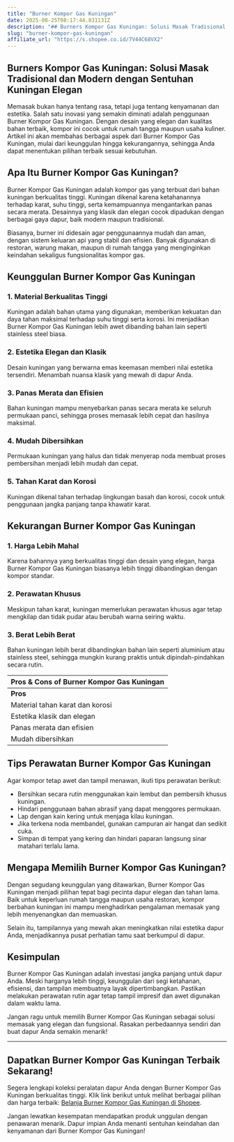 ```yaml
---
title: "Burner Kompor Gas Kuningan"
date: 2025-08-25T08:17:44.831131Z
description: "## Burners Kompor Gas Kuningan: Solusi Masak Tradisional dan Modern dengan Sentuhan Kuningan Elegan..."
slug: "burner-kompor-gas-kuningan"
affiliate_url: "https://s.shopee.co.id/7V44C68VX2"
---
```

## Burners Kompor Gas Kuningan: Solusi Masak Tradisional dan Modern dengan Sentuhan Kuningan Elegan

Memasak bukan hanya tentang rasa, tetapi juga tentang kenyamanan dan estetika. Salah satu inovasi yang semakin diminati adalah penggunaan Burner Kompor Gas Kuningan. Dengan desain yang elegan dan kualitas bahan terbaik, kompor ini cocok untuk rumah tangga maupun usaha kuliner. Artikel ini akan membahas berbagai aspek dari Burner Kompor Gas Kuningan, mulai dari keunggulan hingga kekurangannya, sehingga Anda dapat menentukan pilihan terbaik sesuai kebutuhan.

## Apa Itu Burner Kompor Gas Kuningan?

Burner Kompor Gas Kuningan adalah kompor gas yang terbuat dari bahan kuningan berkualitas tinggi. Kuningan dikenal karena ketahanannya terhadap karat, suhu tinggi, serta kemampuannya mengantarkan panas secara merata. Desainnya yang klasik dan elegan cocok dipadukan dengan berbagai gaya dapur, baik modern maupun tradisional.

Biasanya, burner ini didesain agar penggunaannya mudah dan aman, dengan sistem keluaran api yang stabil dan efisien. Banyak digunakan di restoran, warung makan, maupun di rumah tangga yang menginginkan keindahan sekaligus fungsionalitas kompor gas.

## Keunggulan Burner Kompor Gas Kuningan

### 1. Material Berkualitas Tinggi

Kuningan adalah bahan utama yang digunakan, memberikan kekuatan dan daya tahan maksimal terhadap suhu tinggi serta korosi. Ini menjadikan Burner Kompor Gas Kuningan lebih awet dibanding bahan lain seperti stainless steel biasa.

### 2. Estetika Elegan dan Klasik

Desain kuningan yang berwarna emas keemasan memberi nilai estetika tersendiri. Menambah nuansa klasik yang mewah di dapur Anda.

### 3. Panas Merata dan Efisien

Bahan kuningan mampu menyebarkan panas secara merata ke seluruh permukaan panci, sehingga proses memasak lebih cepat dan hasilnya maksimal.

### 4. Mudah Dibersihkan

Permukaan kuningan yang halus dan tidak menyerap noda membuat proses pembersihan menjadi lebih mudah dan cepat.

### 5. Tahan Karat dan Korosi

Kuningan dikenal tahan terhadap lingkungan basah dan korosi, cocok untuk penggunaan jangka panjang tanpa khawatir karat.

## Kekurangan Burner Kompor Gas Kuningan

### 1. Harga Lebih Mahal

Karena bahannya yang berkualitas tinggi dan desain yang elegan, harga Burner Kompor Gas Kuningan biasanya lebih tinggi dibandingkan dengan kompor standar.

### 2. Perawatan Khusus

Meskipun tahan karat, kuningan memerlukan perawatan khusus agar tetap mengkilap dan tidak pudar atau berubah warna seiring waktu.

### 3. Berat Lebih Berat

Bahan kuningan lebih berat dibandingkan bahan lain seperti aluminium atau stainless steel, sehingga mungkin kurang praktis untuk dipindah-pindahkan secara rutin.

| Pros & Cons of Burner Kompor Gas Kuningan |
|-------------------------------------------|
| **Pros**                                | **Cons**                        |
| Material tahan karat dan korosi         | Harga lebih mahal              |
| Estetika klasik dan elegan             | Perawatan khusus diperlukan    |
| Panas merata dan efisien                | Lebih berat dibanding model lain |
| Mudah dibersihkan                      |                                |

## Tips Perawatan Burner Kompor Gas Kuningan

Agar kompor tetap awet dan tampil menawan, ikuti tips perawatan berikut:

- Bersihkan secara rutin menggunakan kain lembut dan pembersih khusus kuningan.
- Hindari penggunaan bahan abrasif yang dapat menggores permukaan.
- Lap dengan kain kering untuk menjaga kilau kuningan.
- Jika terkena noda membandel, gunakan campuran air hangat dan sedikit cuka.
- Simpan di tempat yang kering dan hindari paparan langsung sinar matahari terlalu lama.

## Mengapa Memilih Burner Kompor Gas Kuningan?

Dengan segudang keunggulan yang ditawarkan, Burner Kompor Gas Kuningan menjadi pilihan tepat bagi pecinta dapur elegan dan tahan lama. Baik untuk keperluan rumah tangga maupun usaha restoran, kompor berbahan kuningan ini mampu menghadirkan pengalaman memasak yang lebih menyenangkan dan memuaskan.

Selain itu, tampilannya yang mewah akan meningkatkan nilai estetika dapur Anda, menjadikannya pusat perhatian tamu saat berkumpul di dapur.

## Kesimpulan

Burner Kompor Gas Kuningan adalah investasi jangka panjang untuk dapur Anda. Meski harganya lebih tinggi, keunggulan dari segi ketahanan, efisiensi, dan tampilan membuatnya layak dipertimbangkan. Pastikan melakukan perawatan rutin agar tetap tampil impresif dan awet digunakan dalam waktu lama.

Jangan ragu untuk memilih Burner Kompor Gas Kuningan sebagai solusi memasak yang elegan dan fungsional. Rasakan perbedaannya sendiri dan buat dapur Anda semakin menarik!

---

## Dapatkan Burner Kompor Gas Kuningan Terbaik Sekarang!

Segera lengkapi koleksi peralatan dapur Anda dengan Burner Kompor Gas Kuningan berkualitas tinggi. Klik link berikut untuk melihat berbagai pilihan dan harga terbaik: [Belanja Burner Kompor Gas Kuningan di Shopee](https://s.shopee.co.id/7V44C68VX2).  

Jangan lewatkan kesempatan mendapatkan produk unggulan dengan penawaran menarik. Dapur impian Anda menanti sentuhan keindahan dan kenyamanan dari Burner Kompor Gas Kuningan!